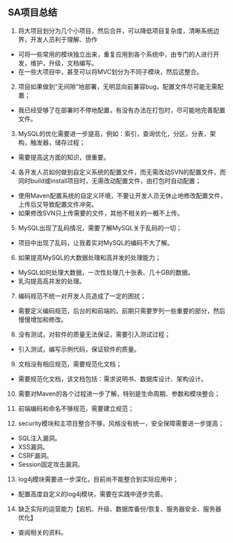 ## SA项目总结

1. 将大项目划分为几个小项目，然后合并，可以降低项目复杂度，清晰系统边界，开发人员利于理解、协作
  * 可将一些常用的模块独立出来，重复应用到各个系统中，由专门的人进行开发，维护，升级，文档编写。
  * 在一些大项目中，甚至可以将MVC划分为不同子模块，然后这整合。

2. 项目如果做到“无间隙”地部署，无明显向前兼容bug，配置文件尽可能无需配置；
  * 我已经受够了在部署时不停地配置，有没有办法在打包时，尽可能地完善配置文件。
  
3. MySQL的优化需要进一步提高，例如：索引，查询优化，分区，分表，架构，触发器，储存过程；
  * 需要提高这方面的知识，很重要。
 
4. 各开发人员如何做到自定义系统的配置文件，而无需改动SVN的配置文件，而同时build或install项目时，无需改动配置文件，由打包时自动配置；
  * 使用Maven配置系统的自定义环境，不要让开发人员无休止地修改配置文件，上传后又导致配置文件冲突。
  * 如果修改SVN只上传需要的文件，其他不相关的一概不上传。

5. MySQL出现了乱码情况，需要了解MySQL关于乱码的一切；
  * 项目中出现了乱码，让我着实对MySQL的编码不大了解。

6. 如果提高MySQL的大数据处理和高并发的处理能力；
  * MySQL如何处理大数据，一次性处理几十张表、几十GB的数据。
  * 乳沟提高高并发的处理。

7. 编码规范不统一对开发人员造成了一定的困扰；
  * 需要定义编码规范，后台的和前端的。前期只需要罗列一些重要的部分，然后慢慢增加和修改。

8. 没有测试，对软件的质量无法保证，需要引入测试过程；
  * 引入测试，编写示例代码，保证软件的质量。

9. 文档没有相应规范，需要规范化文档；
  * 需要规范化文档，该文档包括：需求说明书、数据库设计、架构设计。

10. 需要对Maven的各个过程进一步了解，特别是生命周期、参数和模块整合；

11. 前端编码和命名不够规范，需要建立规范；

12. security模块和主项目整合不够，风格没有统一，安全保障需要进一步提高；
  * SQL注入漏洞。
  * XSS漏洞。
  * CSRF漏洞。
  * Session固定攻击漏洞。

13. log4j模块需要进一步深化，目前尚不能整合到实际应用中；
  * 配置高度自定义的log4j模块，需要在实践中逐步完善。

14. 缺乏实际的运营能力【宕机、升级、数据库备份/恢复、服务器安全、服务器优化】
  * 查阅相关的资料。
